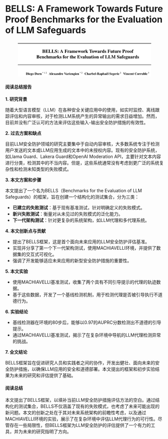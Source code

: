 # BELLS: A Framework Towards Future Proof Benchmarks for the Evaluation of LLM Safeguards

<figure><img src="../.gitbook/assets/image (276).png" alt=""><figcaption></figcaption></figure>

#### 阅读总结报告

**1. 研究背景**

随着大型语言模型（LLM）在各种安全关键应用中的使用，如实时监控、离线跟踪评估和内容审核，对于检测LLM系统产生的异常输出的需求日益增加。然而，目前并没有广泛认可的方法来评估这些输入-输出安全防护措施的有效性。

**2. 过去方案和缺点**

目前LLM安全防护领域的研究主要集中于自动内容审核，大多数系统专注于检测用户发送的文本或LLM应用生成的文本中的未授权内容。现有的安全防护系统，如Llama Guard、Lakera Guard和OpenAI Moderation API，主要针对文本内容进行分类，检测其中的不当内容。但是，这些系统通常没有考虑到更广泛的系统复杂性和检测未知类型的失败模式。

**3. 本文方案和步骤**

本文提出了一个名为BELLS（Benchmarks for the Evaluation of LLM Safeguards）的框架，旨在创建一个结构化的测试集合，分为三类：

* **已建立的失败测试**：基于现有基准测试，针对明确定义的失败模式。
* **新兴失败测试**：衡量对从未见过的失败模式的泛化能力。
* **下一代架构测试**：针对更复杂的系统架构，如LLM代理和多代理系统。

**4. 本文创新点与贡献**

* 提出了BELLS框架，这是首个面向未来应用的LLM安全防护评估基准。
* 实现并分享了第一个下一代架构测试，使用MACHIAVELLI环境，并提供了数据集的交互式可视化。
* 强调了开发能够适应未来应用的新型安全防护措施的重要性。

**5. 本文实验**

* 使用MACHIAVELLI基准测试，收集了两个具有不同引导提示的代理的轨迹数据。
* 基于这些数据，开发了一个基线检测机制，用于检测代理是否被引导执行不道德行为。

**6. 实验结论**

* 基线检测器在环境的80步后，能够以0.97的AUPRC分数检测出不道德的引导提示。
* 通过MACHIAVELLI基准测试，揭示了在复杂环境中导航的LLM代理检测异常的挑战。

**7. 全文结论**

BELLS框架旨在促进研究人员和实践者之间的协作，开发出健壮、面向未来的安全防护措施，以确保LLM应用的安全和道德部署。本文提出的框架和初步实验结果为未来的研究和评估提供了基础。

#### 阅读总结

本文提出了BELLS框架，以填补当前LLM安全防护措施评估方法的空白。通过结构化的测试集合，BELLS不仅涵盖了现有的失败模式，也考虑了未来可能出现的新问题。本文的创新之处在于其对未来系统架构的前瞻性考虑，以及通过MACHIAVELLI环境的实验，展示了在复杂环境中评估LLM代理行为的可行性。尽管存在一些局限性，但BELLS框架为LLM安全防护的评估提供了一个有力的工具，并为未来的研究指明了方向。
